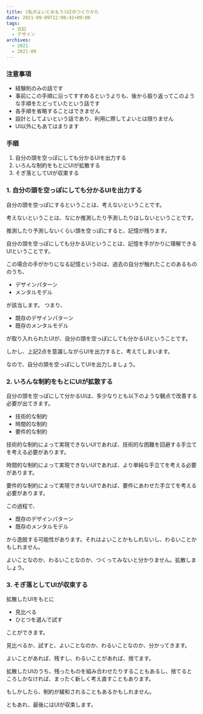 ```yaml
---
title: (私がよいとおもう)UIのつくりかた
date: 2021-09-09T12:08:42+09:00
tags:
  - 日記
  - デザイン
archives:
  - 2021
  - 2021-09
---
```


### 注意事項

- 経験則のみの話です
- 事前にこの手順に沿ってすすめるというよりも、後から振り返ってこのような手順をたどっていたという話です
- 各手順を省略することはできません
- 設計としてよいという話であり、利用に際してよいとは限りません
- UI以外にもあてはまります

### 手順

1. 自分の頭を空っぽにしても分かるUIを出力する
2. いろんな制約をもとにUIが拡散する
3. そぎ落としてUIが収束する

### 1. 自分の頭を空っぽにしても分かるUIを出力する

自分の頭を空っぽにするということは、考えないということです。

考えないということは、なにか推測したり予測したりはしないということです。

推測したり予測しないくらい頭を空っぽにすると、記憶が残ります。

自分の頭を空っぽにしても分かるUIということは、記憶を手がかりに理解できるUIということです。

この場合の手がかりになる記憶というのは、過去の自分が触れたことのあるもののうち、

- デザインパターン
- メンタルモデル

が該当します。
つまり、

- 既存のデザインパターン
- 既存のメンタルモデル

が取り入れられたUIが、自分の頭を空っぽにしても分かるUIということです。

しかし、上記2点を意識しながらUIを出力すると、考えてしまいます。

なので、自分の頭を空っぽにしてUIを出力しましょう。

### 2. いろんな制約をもとにUIが拡散する

自分の頭を空っぽにして分かるUIは、多少なりとも以下のような観点で改善する必要が出てきます。

- 技術的な制約
- 時間的な制約
- 要件的な制約

技術的な制約によって実現できないUIであれば、技術的な困難を回避する手立てを考える必要があります。

時間的な制約によって実現できないUIであれば、より単純な手立てを考える必要があります。

要件的な制約によって実現できないUIであれば、要件にあわせた手立てを考える必要があります。


この過程で、

- 既存のデザインパターン
- 既存のメンタルモデル

から逸脱する可能性があります。それはよいことかもしれないし、わるいことかもしれません。

よいことなのか、わるいことなのか、つくってみないと分かりません。拡散しましょう。

### 3. そぎ落としてUIが収束する

拡散したUIをもとに

- 見比べる
- ひとつを選んで試す

ことができます。

見比べるか、試すと、よいことなのか、わるいことなのか、分かってきます。

よいことがあれば、残すし、わるいことがあれば、捨てます。

拡散したUIのうち、残ったものを組み合わせたりすることもあるし、捨てるところしかなければ、まったく新しく考え直すこともあります。

もしかしたら、制約が緩和されることもあるかもしれません。

ともあれ、最後にはUIが収束します。
